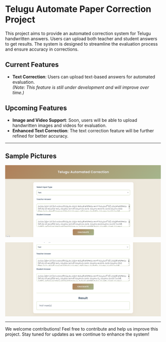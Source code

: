 # Telugu Automate Paper Correction Project

This project aims to provide an automated correction system for Telugu handwritten answers. Users can upload both teacher and student answers to get results. The system is designed to streamline the evaluation process and ensure accuracy in corrections.

## Current Features
- **Text Correction**: Users can upload text-based answers for automated evaluation.  
    *(Note: This feature is still under development and will improve over time.)*

## Upcoming Features
- **Image and Video Support**: Soon, users will be able to upload handwritten images and videos for evaluation.  
- **Enhanced Text Correction**: The text correction feature will be further refined for better accuracy.

---

## Sample Pictures
![Sample Image 1](Sample%20Images/snap1.png)

![Sample Image 2](Sample%20Images/snap2.png)

---

We welcome contributions! Feel free to contribute and help us improve this project. Stay tuned for updates as we continue to enhance the system!
